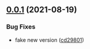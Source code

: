 ## [0.0.1](https://github.com/cicerchie/fsm/compare/v0.0.0...v0.0.1) (2021-08-19)


### Bug Fixes

* fake new version ([cd29801](https://github.com/cicerchie/fsm/commit/cd298014d36ca0c8382e4b28cdaf05109efde507))
